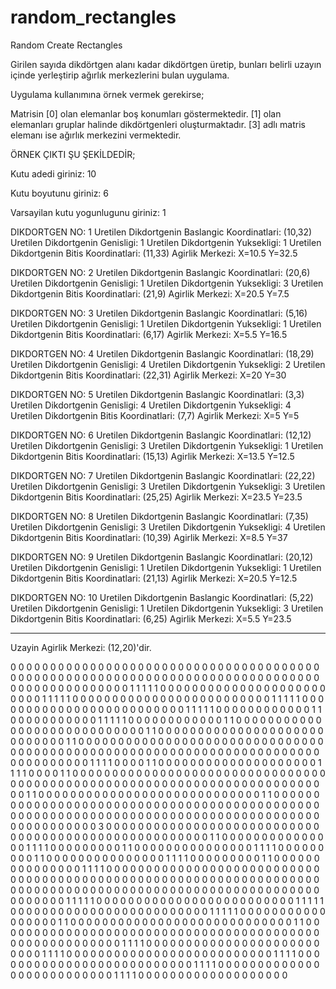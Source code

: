 # random_rectangles
Random Create Rectangles


Girilen sayıda dikdörtgen alanı kadar dikdörtgen üretip, bunları belirli uzayın içinde yerleştirip ağırlık merkezlerini bulan uygulama.

Uygulama kullanımına örnek vermek gerekirse;

Matrisin 
[0] olan elemanlar boş konumları göstermektedir.
[1] olan elemanları gruplar halinde dikdörtgenleri oluşturmaktadır. 
[3] adlı matris elemanı ise ağırlık merkezini vermektedir.

ÖRNEK ÇIKTI ŞU ŞEKİLDEDİR;

Kutu adedi giriniz: 10

Kutu boyutunu giriniz: 6

Varsayilan kutu yogunlugunu giriniz: 1

DIKDORTGEN NO: 1
Uretilen Dikdortgenin Baslangic Koordinatlari: (10,32)
Uretilen Dikdortgenin Genisligi: 1
Uretilen Dikdortgenin Yuksekligi: 1
Uretilen Dikdortgenin Bitis Koordinatlari: (11,33)
Agirlik Merkezi: X=10.5 Y=32.5

DIKDORTGEN NO: 2
Uretilen Dikdortgenin Baslangic Koordinatlari: (20,6)
Uretilen Dikdortgenin Genisligi: 1
Uretilen Dikdortgenin Yuksekligi: 3
Uretilen Dikdortgenin Bitis Koordinatlari: (21,9)
Agirlik Merkezi: X=20.5 Y=7.5

DIKDORTGEN NO: 3
Uretilen Dikdortgenin Baslangic Koordinatlari: (5,16)
Uretilen Dikdortgenin Genisligi: 1
Uretilen Dikdortgenin Yuksekligi: 1
Uretilen Dikdortgenin Bitis Koordinatlari: (6,17)
Agirlik Merkezi: X=5.5 Y=16.5

DIKDORTGEN NO: 4
Uretilen Dikdortgenin Baslangic Koordinatlari: (18,29)
Uretilen Dikdortgenin Genisligi: 4
Uretilen Dikdortgenin Yuksekligi: 2
Uretilen Dikdortgenin Bitis Koordinatlari: (22,31)
Agirlik Merkezi: X=20 Y=30

DIKDORTGEN NO: 5
Uretilen Dikdortgenin Baslangic Koordinatlari: (3,3)
Uretilen Dikdortgenin Genisligi: 4
Uretilen Dikdortgenin Yuksekligi: 4
Uretilen Dikdortgenin Bitis Koordinatlari: (7,7)
Agirlik Merkezi: X=5 Y=5

DIKDORTGEN NO: 6
Uretilen Dikdortgenin Baslangic Koordinatlari: (12,12)
Uretilen Dikdortgenin Genisligi: 3
Uretilen Dikdortgenin Yuksekligi: 1
Uretilen Dikdortgenin Bitis Koordinatlari: (15,13)
Agirlik Merkezi: X=13.5 Y=12.5

DIKDORTGEN NO: 7
Uretilen Dikdortgenin Baslangic Koordinatlari: (22,22)
Uretilen Dikdortgenin Genisligi: 3
Uretilen Dikdortgenin Yuksekligi: 3
Uretilen Dikdortgenin Bitis Koordinatlari: (25,25)
Agirlik Merkezi: X=23.5 Y=23.5

DIKDORTGEN NO: 8
Uretilen Dikdortgenin Baslangic Koordinatlari: (7,35)
Uretilen Dikdortgenin Genisligi: 3
Uretilen Dikdortgenin Yuksekligi: 4
Uretilen Dikdortgenin Bitis Koordinatlari: (10,39)
Agirlik Merkezi: X=8.5 Y=37

DIKDORTGEN NO: 9
Uretilen Dikdortgenin Baslangic Koordinatlari: (20,12)
Uretilen Dikdortgenin Genisligi: 1
Uretilen Dikdortgenin Yuksekligi: 1
Uretilen Dikdortgenin Bitis Koordinatlari: (21,13)
Agirlik Merkezi: X=20.5 Y=12.5

DIKDORTGEN NO: 10
Uretilen Dikdortgenin Baslangic Koordinatlari: (5,22)
Uretilen Dikdortgenin Genisligi: 1
Uretilen Dikdortgenin Yuksekligi: 3
Uretilen Dikdortgenin Bitis Koordinatlari: (6,25)
Agirlik Merkezi: X=5.5 Y=23.5

******************************************

Uzayin Agirlik Merkezi: (12,20)'dir.

0 0 0 0 0 0 0 0 0 0 0 0 0 0 0 0 0 0 0 0 0 0 0 0 0 0 0 0 0 0
0 0 0 0 0 0 0 0 0 0 0 0 0 0 0 0 0 0 0 0 0 0 0 0 0 0 0 0 0 0
0 0 0 0 0 0 0 0 0 0 0 0 0 0 0 0 0 0 0 0 0 0 0 0 0 0 0 0 0 0
0 0 0 1 1 1 1 1 0 0 0 0 0 0 0 0 0 0 0 0 0 0 0 0 0 0 0 0 0 0
0 0 0 1 1 1 1 1 0 0 0 0 0 0 0 0 0 0 0 0 0 0 0 0 0 0 0 0 0 0
0 0 0 1 1 1 1 1 0 0 0 0 0 0 0 0 0 0 0 0 0 0 0 0 0 0 0 0 0 0
0 0 0 1 1 1 1 1 0 0 0 0 0 0 0 0 0 0 0 0 1 1 0 0 0 0 0 0 0 0
0 0 0 1 1 1 1 1 0 0 0 0 0 0 0 0 0 0 0 0 1 1 0 0 0 0 0 0 0 0
0 0 0 0 0 0 0 0 0 0 0 0 0 0 0 0 0 0 0 0 1 1 0 0 0 0 0 0 0 0
0 0 0 0 0 0 0 0 0 0 0 0 0 0 0 0 0 0 0 0 1 1 0 0 0 0 0 0 0 0
0 0 0 0 0 0 0 0 0 0 0 0 0 0 0 0 0 0 0 0 0 0 0 0 0 0 0 0 0 0
0 0 0 0 0 0 0 0 0 0 0 0 0 0 0 0 0 0 0 0 0 0 0 0 0 0 0 0 0 0
0 0 0 0 0 0 0 0 0 0 0 0 1 1 1 1 0 0 0 0 1 1 0 0 0 0 0 0 0 0
0 0 0 0 0 0 0 0 0 0 0 0 1 1 1 1 0 0 0 0 1 1 0 0 0 0 0 0 0 0
0 0 0 0 0 0 0 0 0 0 0 0 0 0 0 0 0 0 0 0 0 0 0 0 0 0 0 0 0 0
0 0 0 0 0 0 0 0 0 0 0 0 0 0 0 0 0 0 0 0 0 0 0 0 0 0 0 0 0 0
0 0 0 0 0 1 1 0 0 0 0 0 0 0 0 0 0 0 0 0 0 0 0 0 0 0 0 0 0 0
0 0 0 0 0 1 1 0 0 0 0 0 0 0 0 0 0 0 0 0 0 0 0 0 0 0 0 0 0 0
0 0 0 0 0 0 0 0 0 0 0 0 0 0 0 0 0 0 0 0 0 0 0 0 0 0 0 0 0 0
0 0 0 0 0 0 0 0 0 0 0 0 0 0 0 0 0 0 0 0 0 0 0 0 0 0 0 0 0 0
0 0 0 0 0 0 0 0 0 0 0 0 3 0 0 0 0 0 0 0 0 0 0 0 0 0 0 0 0 0
0 0 0 0 0 0 0 0 0 0 0 0 0 0 0 0 0 0 0 0 0 0 0 0 0 0 0 0 0 0
0 0 0 0 0 1 1 0 0 0 0 0 0 0 0 0 0 0 0 0 0 0 1 1 1 1 0 0 0 0
0 0 0 0 0 1 1 0 0 0 0 0 0 0 0 0 0 0 0 0 0 0 1 1 1 1 0 0 0 0
0 0 0 0 0 1 1 0 0 0 0 0 0 0 0 0 0 0 0 0 0 0 1 1 1 1 0 0 0 0
0 0 0 0 0 1 1 0 0 0 0 0 0 0 0 0 0 0 0 0 0 0 1 1 1 1 0 0 0 0
0 0 0 0 0 0 0 0 0 0 0 0 0 0 0 0 0 0 0 0 0 0 0 0 0 0 0 0 0 0
0 0 0 0 0 0 0 0 0 0 0 0 0 0 0 0 0 0 0 0 0 0 0 0 0 0 0 0 0 0
0 0 0 0 0 0 0 0 0 0 0 0 0 0 0 0 0 0 0 0 0 0 0 0 0 0 0 0 0 0
0 0 0 0 0 0 0 0 0 0 0 0 0 0 0 0 0 0 1 1 1 1 1 0 0 0 0 0 0 0
0 0 0 0 0 0 0 0 0 0 0 0 0 0 0 0 0 0 1 1 1 1 1 0 0 0 0 0 0 0
0 0 0 0 0 0 0 0 0 0 0 0 0 0 0 0 0 0 1 1 1 1 1 0 0 0 0 0 0 0
0 0 0 0 0 0 0 0 0 0 1 1 0 0 0 0 0 0 0 0 0 0 0 0 0 0 0 0 0 0
0 0 0 0 0 0 0 0 0 0 1 1 0 0 0 0 0 0 0 0 0 0 0 0 0 0 0 0 0 0
0 0 0 0 0 0 0 0 0 0 0 0 0 0 0 0 0 0 0 0 0 0 0 0 0 0 0 0 0 0
0 0 0 0 0 0 0 1 1 1 1 0 0 0 0 0 0 0 0 0 0 0 0 0 0 0 0 0 0 0
0 0 0 0 0 0 0 1 1 1 1 0 0 0 0 0 0 0 0 0 0 0 0 0 0 0 0 0 0 0
0 0 0 0 0 0 0 1 1 1 1 0 0 0 0 0 0 0 0 0 0 0 0 0 0 0 0 0 0 0
0 0 0 0 0 0 0 1 1 1 1 0 0 0 0 0 0 0 0 0 0 0 0 0 0 0 0 0 0 0
0 0 0 0 0 0 0 1 1 1 1 0 0 0 0 0 0 0 0 0 0 0 0 0 0 0 0 0 0 0
